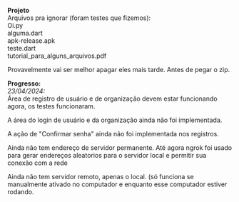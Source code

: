 <b>Projeto</b> <br/>
Arquivos pra ignorar (foram testes que fizemos): <br/>
Oi.py <br/>
alguma.dart <br/>
apk-release.apk <br/>
teste.dart <br/>
tutorial_para_alguns_arquivos.pdf <br/>

Provavelmente vai ser melhor apagar eles mais tarde. Antes de pegar o zip.

<b>Progresso:</b> <br/>
<em>23/04/2024:</em> <br/>
Área de registro de usuário e de organização devem estar funcionando agora, os testes funcionaram.<br/>

A área do login de usuário e da organização ainda não foi implementada. <br/>

A ação de "Confirmar senha" ainda não foi implementada nos registros. <br/>

Ainda não tem endereço de servidor permanente. Até agora ngrok foi usado para gerar endereços aleatorios para o servidor local e permitir sua conexão com a rede<br/>

Ainda não tem servidor remoto, apenas o local. (só funciona se manualmente ativado no computador e enquanto esse computador estiver rodando.<br/>
